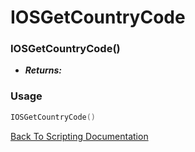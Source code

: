 # IOSGetCountryCode

### IOSGetCountryCode()
- ***Returns:*** 

### Usage

```Lua
IOSGetCountryCode()
```


[Back To Scripting Documentation](../README.md)
